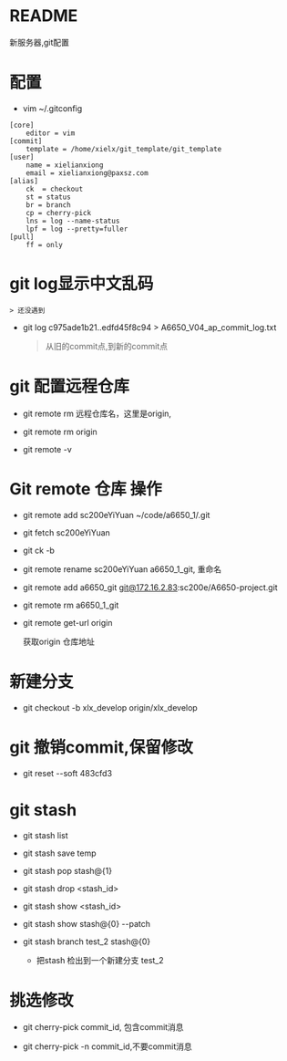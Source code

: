 # README

新服务器,git配置

# 配置

* vim ~/.gitconfig

```
[core]
    editor = vim 
[commit]
    template = /home/xielx/git_template/git_template
[user]
    name = xielianxiong
    email = xielianxiong@paxsz.com
[alias]
    ck  = checkout
    st = status
    br = branch
    cp = cherry-pick
    lns = log --name-status
    lpf = log --pretty=fuller
[pull]
    ff = only
```

# git log显示中文乱码

    > 还没遇到

* git log c975ade1b21..edfd45f8c94 > A6650_V04_ap_commit_log.txt

    > 从旧的commit点,到新的commit点

# git 配置远程仓库

* git remote rm 远程仓库名，这里是origin,

* git remote rm origin

* git remote -v

# Git remote 仓库 操作

* git remote add sc200eYiYuan ~/code/a6650_1/.git

* git fetch sc200eYiYuan 

* git ck -b

* git remote rename sc200eYiYuan a6650_1_git, 重命名

* git remote add a6650_git git@172.16.2.83:sc200e/A6650-project.git

* git remote rm a6650_1_git

* git remote get-url origin

    获取origin 仓库地址


# 新建分支

* git checkout -b xlx_develop origin/xlx_develop

# git 撤销commit,保留修改

* git reset --soft 483cfd3

# git stash

* git stash list

* git stash save temp

* git stash pop stash@{1}

* git stash drop <stash_id>

* git stash show <stash_id>

* git stash show stash@{0} --patch

* git stash branch test_2 stash@{0}

    * 把stash 检出到一个新建分支 test_2

# 挑选修改

* git cherry-pick commit_id, 包含commit消息

* git cherry-pick -n commit_id,不要commit消息
